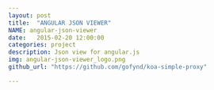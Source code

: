 ```yaml
---
layout: post
title:  "ANGULAR JSON VIEWER"
NAME: angular-json-viewer
date:   2015-02-20 12:00:00
categories: project
description: Json view for angular.js
img: angular-json-viewer_logo.png
github_url: "https://github.com/gofynd/koa-simple-proxy"

---
```


